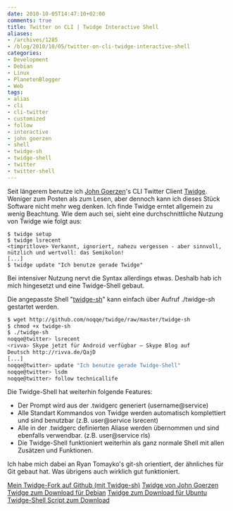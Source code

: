 ```yaml
---
date: 2010-10-05T14:47:10+02:00
comments: true
title: Twitter on CLI | Twidge Interactive Shell
aliases:
- /archives/1285
- /blog/2010/10/05/twitter-on-cli-twidge-interactive-shell
categories:
- Development
- Debian
- Linux
- PlanetenBlogger
- Web
tags:
- alias
- cli
- cli-twitter
- customized
- follow
- interactive
- john goerzen
- shell
- twidge-sh
- twidge-shell
- twitter
- twitter-shell
---
```


Seit längerem benutze ich [John Goerzen](http://www.complete.org/JohnGoerzen)'s
CLI Twitter Client [Twidge](http://wiki.github.com/jgoerzen/twidge/).
Weniger zum Posten als zum Lesen, aber dennoch kann ich dieses Stück
Software nicht mehr weg denken. Ich finde Twidge erntet allgemein zu wenig
Beachtung. Wie dem auch sei, sieht eine durchschnittliche Nutzung von
Twidge wie folgt aus:

```
$ twidge setup
$ twidge lsrecent
<timpritlove> Verkannt, ignoriert, nahezu vergessen - aber sinnvoll, nützlich und wertvoll: das Semikolon!
[...]
$ twidge update "Ich benutze gerade Twidge"
```


Bei intensiver Nutzung nervt die Syntax allerdings etwas. Deshalb hab ich
mich hingesetzt und eine Twidge-Shell gebaut.

Die angepasste Shell
"[twidge-sh](http://github.com/noqqe/twidge/blob/master/twidge-sh)" kann
einfach über Aufruf ./twidge-sh gestartet werden.

``` bash
$ wget http://github.com/noqqe/twidge/raw/master/twidge-sh
$ chmod +x twidge-sh
$ ./twidge-sh
noqqe@twitter> lsrecent
<rivva> Skype jetzt für Android verfügbar – Skype Blog auf
Deutsch http://rivva.de/QajD
[...]
noqqe@twitter> update "Ich benutze gerade Twidge-Shell"
noqqe@twitter> lsdm
noqqe@twitter> follow technicallife
```

Die Twidge-Shell hat weiterhin folgende Features:

  * Der Prompt wird aus der .twidgerc generiert (username@service)
  * Alle Standart Kommandos  von Twidge werden automatisch komplettiert und
    sind benutzbar (z.B. user@service lsrecent)
  * Alle in der .twidgerc definierten Aliase werden übernommen und sind
    ebenfalls verwendbar. (z.B. user@service rls)
  * Die Twidge-Shell funktioniert weiterhin als ganz normale Shell mit
    allen Zusätzen und Funktionen.

Ich habe mich dabei an Ryan Tomayko's git-sh orientiert, der ähnliches für
Git gebaut hat. Was übrigens auch wirklich gut funktioniert.

[Mein Twidge-Fork auf Github (mit Twidge-sh)](http://github.com/noqqe/twidge)
[Twidge von John Goerzen](http://github.com/jgoerzen/twidge/)
[Twidge zum Download für Debian](http://packages.debian.org/search?keywords=twidge)
[Twidge zum Download für Ubuntu](http://packages.ubuntu.com/de/karmic/twidge)
[Twidge-Shell Script zum Download](http://github.com/noqqe/twidge/raw/master/twidge-sh)
